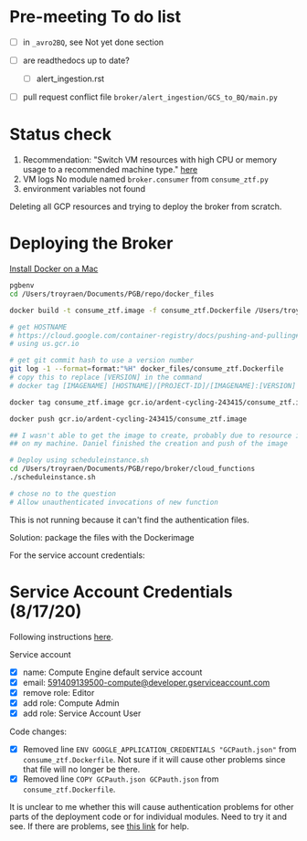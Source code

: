 # Pre-meeting To do list
- [ ]  in `_avro2BQ`, see Not yet done section
- [ ]  are readthedocs up to date?
    - [ ]  alert_ingestion.rst
- [ ]  pull request conflict file `broker/alert_ingestion/GCS_to_BQ/main.py`


# Status check

1. Recommendation: "Switch VM resources with high CPU or memory usage to a recommended machine type." [here](https://console.cloud.google.com/home/recommendations?project=ardent-cycling-243415)
2. VM logs No module named `broker.consumer` from `consume_ztf.py`
3. environment variables not found

Deleting all GCP resources and trying to deploy the broker from scratch.

# Deploying the Broker

[Install Docker on a Mac](https://runnable.com/docker/install-docker-on-macos)

```bash
pgbenv
cd /Users/troyraen/Documents/PGB/repo/docker_files

docker build -t consume_ztf.image -f consume_ztf.Dockerfile /Users/troyraen/Documents/PGB/repo/docker_files

# get HOSTNAME
# https://cloud.google.com/container-registry/docs/pushing-and-pulling#pushing_an_image_to_a_registry
# using us.gcr.io

# get git commit hash to use a version number
git log -1 --format=format:"%H" docker_files/consume_ztf.Dockerfile
# copy this to replace [VERSION] in the command
# docker tag [IMAGENAME] [HOSTNAME]/[PROJECT-ID]/[IMAGENAME]:[VERSION]

docker tag consume_ztf.image gcr.io/ardent-cycling-243415/consume_ztf.image:b43d5f0e534d9d7795d0ceb12e18bead854072c9

docker push gcr.io/ardent-cycling-243415/consume_ztf.image

## I wasn't able to get the image to create, probably due to resource issues
## on my machine. Daniel finished the creation and push of the image

# Deploy using scheduleinstance.sh
cd /Users/troyraen/Documents/PGB/repo/broker/cloud_functions
./scheduleinstance.sh

# chose no to the question
# Allow unauthenticated invocations of new function
```

This is not running because it can't find the authentication files.

Solution: package the files with the Dockerimage

For the service account credentials:

# Service Account Credentials (8/17/20)

Following instructions [here](https://cloud.google.com/compute/docs/access/create-enable-service-accounts-for-instances).

Service account
- [x]  name: Compute Engine default service account
- [x]  email: 591409139500-compute@developer.gserviceaccount.com
- [x]  remove role: Editor
- [x]  add role: Compute Admin
- [x]  add role: Service Account User

Code changes:
- [x]  Removed line `ENV GOOGLE_APPLICATION_CREDENTIALS "GCPauth.json"` from `consume_ztf.Dockerfile`. Not sure if it will cause other problems since that file will no longer be there.
- [x]  Removed line `COPY GCPauth.json GCPauth.json` from `consume_ztf.Dockerfile`.

It is unclear to me whether this will cause authentication problems for other parts of the deployment code or for individual modules. Need to try it and see. If there are problems, see [this link](https://cloud.google.com/compute/docs/access/create-enable-service-accounts-for-instances#clientlib) for help.
